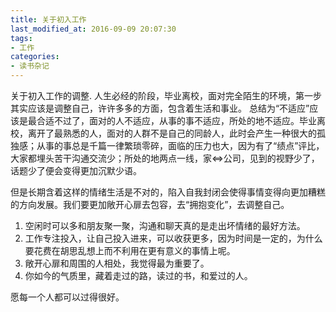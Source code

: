 ```yaml
---
title: 关于初入工作
last_modified_at: 2016-09-09 20:07:30
tags:
- 工作
categories:
- 读书杂记
---
```

关于初入工作的调整.<!--more-->
人生必经的阶段，毕业离校，面对完全陌生的环境，第一步其实应该是调整自己，许许多多的方面，包含着生活和事业。
总结为“不适应”应该是最合适不过了，面对的人不适应，从事的事不适应，所处的地不适应。毕业离校，离开了最熟悉的人，面对的人群不是自己的同龄人，此时会产生一种很大的孤独感；从事的事总是千篇一律繁琐零碎，面临的压力也大，因为有了“绩点”评比，大家都埋头苦干沟通交流少；所处的地两点一线，家<=>公司，见到的视野少了，话题少了便会变得更加沉默少语。

但是长期含着这样的情绪生活是不对的，陷入自我封闭会使得事情变得向更加糟糕的方向发展。我们要更加敞开心扉去包容，去“拥抱变化”，去调整自己。

1. 空闲时可以多和朋友聚一聚，沟通和聊天真的是走出坏情绪的最好方法。
2. 工作专注投入，让自己投入进来，可以收获更多，因为时间是一定的，为什么要花费在胡思乱想上而不利用在更有意义的事情上呢。
3. 敞开心扉和周围的人相处，我觉得最为重要了。
4. 你如今的气质里，藏着走过的路，读过的书，和爱过的人。

愿每一个人都可以过得很好。